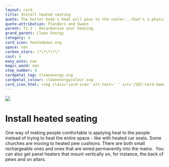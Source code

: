 ```yaml
---
layout: card
title: Install heated seating
quote: The hotter body's heat will pass to the cooler...that's a physical law!
quote-attribution: Flanders and Swann
parent: T2.1 - Decarbonise your heating
grand_parent: Clean Energy 
category: 4
card_icon: heatedpews.svg
space: nan
carbon_stars: \*\*\*\*\*
cost: 4
easy_wins: nan
magic_wand: nan
step_number: 4
cardpetal_tag: cleanenergy.svg
cardpetal_colour: cleanenergycolour.svg
card_icon_html: <img class='card-icon' alt-text=' ' src='/SEC-Card-Game/graphics/card_icons/heatedpews.svg'>
---
```


<img class='card-icon' alt-text=' ' src='/SEC-Card-Game/graphics/card_icons/heatedpews.svg'>
<h1>Install heated seating</h1>

<p>One way of making people comfortable is applying heat to the people instead of trying to heat the entire space - like with heated car seats. Some churches are moving to heated pew cushions. There are both small rechargeable ones and ones that are wired permanently into the mains.  You can also get panel heaters that mount vertically on, for instance, the back of pews and on altars.</p> 

